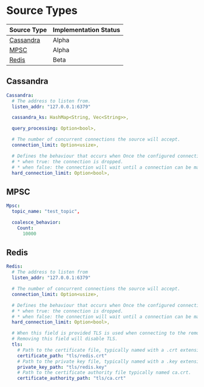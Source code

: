# Source Types

| Source Type                         | Implementation Status |
|-------------------------------------|-----------------------|
|[Cassandra](#cassandra)              |Alpha                  |
|[MPSC](#mpsc)                        |Alpha                  |
|[Redis](#redis)                      |Beta                   |

## Cassandra

```yaml
Cassandra:
  # The address to listen from.
  listen_addr: "127.0.0.1:6379"

  cassandra_ks: HashMap<String, Vec<String>>,

  query_processing: Option<bool>,

  # The number of concurrent connections the source will accept.
  connection_limit: Option<usize>,

  # Defines the behaviour that occurs when Once the configured connection limit is reached:
  # * when true: the connection is dropped.
  # * when false: the connection will wait until a connection can be made within the limit.
  hard_connection_limit: Option<bool>,
```

## MPSC

```yaml
Mpsc:
  topic_name: "test_topic",

  coalesce_behavior:
    Count:
      10000
```

## Redis

```yaml
Redis:
  # The address to listen from
  listen_addr: "127.0.0.1:6379"

  # The number of concurrent connections the source will accept.
  connection_limit: Option<usize>,

  # Defines the behaviour that occurs when Once the configured connection limit is reached:
  # * when true: the connection is dropped.
  # * when false: the connection will wait until a connection can be made within the limit.
  hard_connection_limit: Option<bool>,

  # When this field is provided TLS is used when connecting to the remote address.
  # Removing this field will disable TLS.
  tls:
    # Path to the certificate file, typically named with a .crt extension.
    certificate_path: "tls/redis.crt"
    # Path to the private key file, typically named with a .key extension.
    private_key_path: "tls/redis.key"
    # Path to the certificate authority file typically named ca.crt.
    certificate_authority_path: "tls/ca.crt"
```
